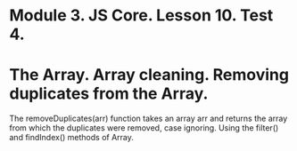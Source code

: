 # Module 3. JS Core. Lesson 10. Test 4.

# The Array. Array cleaning. Removing duplicates from the Array.

The removeDuplicates(arr) function takes an array arr and returns the array from which the duplicates were removed, case ignoring. Using the filter() and findIndex() methods of Array.
